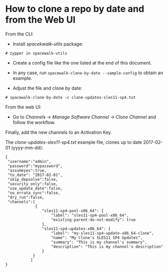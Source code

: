 # How to clone a repo by date and from the Web UI

From the CLI:

- Install _spacekwalk-utils_ package:

`# zypper in spacewalk-utils`

- Create a config file like the one listed at the end of this document.

- In any case, run `spacewalk-clone-by-date --sample-config` to obtain an example.

- Adjust the file and clone by date:

`# spacewalk-clone-by-date -c clone-updates-sles11-sp4.txt`

From the web UI:

- Go to _Channels -> Manage Software Channel -> Clone Channel_ and follow the workflow.

Finally, add the new channels to an Activation Key.

The _clone-updates-sles11-sp4.txt_ example file, clones up to date 2017-02-01
(yyyy-mm-dd):

```
{
 "username":"admin",
 "password":"mypassword",
 "assumeyes":true,
 "to_date": "2017-02-01",
 "skip_depsolve":false,
 "security_only":false,
 "use_update_date":false,
 "no_errata_sync":false,
 "dry_run":false,
 "channels":[
             {
                "sles11-sp4-pool-x86_64": {
                    "label": "sles11-sp4-pool-x86_64",
                    "existing-parent-do-not-modify": true
                },
                "sles11-sp4-updates-x86_64": {
                    "label": "my-sles11-sp4-update-x86_64-clone",
                    "name": "My Clone's SLES11 SP4 Updates",
                    "summary": "This is my channel's summary",
                    "description": "This is my channel's description"
                }
            }
           ]
}
```

